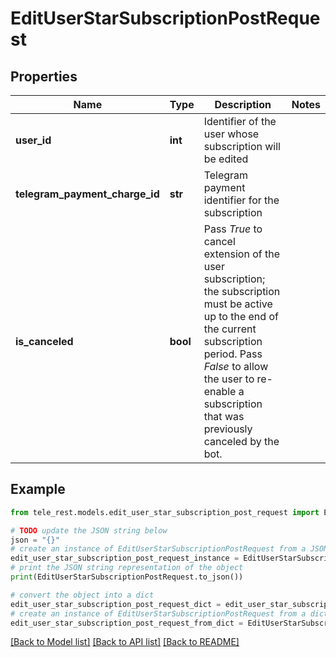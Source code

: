 # EditUserStarSubscriptionPostRequest


## Properties

Name | Type | Description | Notes
------------ | ------------- | ------------- | -------------
**user_id** | **int** | Identifier of the user whose subscription will be edited | 
**telegram_payment_charge_id** | **str** | Telegram payment identifier for the subscription | 
**is_canceled** | **bool** | Pass *True* to cancel extension of the user subscription; the subscription must be active up to the end of the current subscription period. Pass *False* to allow the user to re-enable a subscription that was previously canceled by the bot. | 

## Example

```python
from tele_rest.models.edit_user_star_subscription_post_request import EditUserStarSubscriptionPostRequest

# TODO update the JSON string below
json = "{}"
# create an instance of EditUserStarSubscriptionPostRequest from a JSON string
edit_user_star_subscription_post_request_instance = EditUserStarSubscriptionPostRequest.from_json(json)
# print the JSON string representation of the object
print(EditUserStarSubscriptionPostRequest.to_json())

# convert the object into a dict
edit_user_star_subscription_post_request_dict = edit_user_star_subscription_post_request_instance.to_dict()
# create an instance of EditUserStarSubscriptionPostRequest from a dict
edit_user_star_subscription_post_request_from_dict = EditUserStarSubscriptionPostRequest.from_dict(edit_user_star_subscription_post_request_dict)
```
[[Back to Model list]](../README.md#documentation-for-models) [[Back to API list]](../README.md#documentation-for-api-endpoints) [[Back to README]](../README.md)


